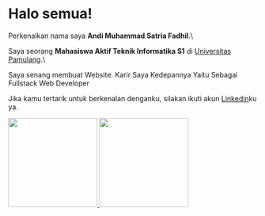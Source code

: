# Halo semua! 

Perkenalkan nama saya **Andi Muhammad Satria Fadhil**.\

Saya seorang **Mahasiswa Aktif Teknik Informatika S1** di [Universitas Pamulang](https://pmb.unpam.ac.id/).\

Saya senang membuat Website. Karir Saya Kedepannya Yaitu Sebagai Fullstack Web Developer 

Jika kamu tertarik untuk berkenalan denganku, silakan ikuti akun [Linkedin](https://www.linkedin.com/in/andi-muhammad-s-f-5a0235238)ku ya.
<p align="left">
<a href="https://github.com/AndiMSF">
  <img height="180em" src="https://github-readme-stats-eight-theta.vercel.app/api?username=AndiMSF&show_icons=true&theme=algolia&include_all_commits=true&count_private=true"/>
  <img height="180em" src="https://github-readme-stats-eight-theta.vercel.app/api/top-langs/?username=AndiMSF&layout=compact&langs_count=8&theme=algolia"/>
</a>
</p>

